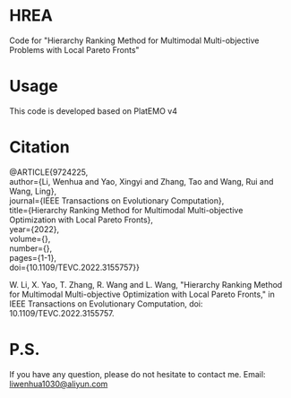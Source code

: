 # HREA
Code for "Hierarchy Ranking Method for Multimodal Multi-objective Problems with Local Pareto Fronts"

# Usage
This code is developed based on PlatEMO v4

# Citation
@ARTICLE{9724225,  
author={Li, Wenhua and Yao, Xingyi and Zhang, Tao and Wang, Rui and Wang, Ling},  
journal={IEEE Transactions on Evolutionary Computation},   
title={Hierarchy Ranking Method for Multimodal Multi-objective Optimization with Local Pareto Fronts},   
year={2022},  
volume={},  
number={},  
pages={1-1},  
doi={10.1109/TEVC.2022.3155757}}

W. Li, X. Yao, T. Zhang, R. Wang and L. Wang, "Hierarchy Ranking Method for Multimodal Multi-objective Optimization with Local Pareto Fronts," in IEEE Transactions on Evolutionary Computation, doi: 10.1109/TEVC.2022.3155757.

# P.S.
If you have any question, please do not hesitate to contact me. Email: liwenhua1030@aliyun.com
